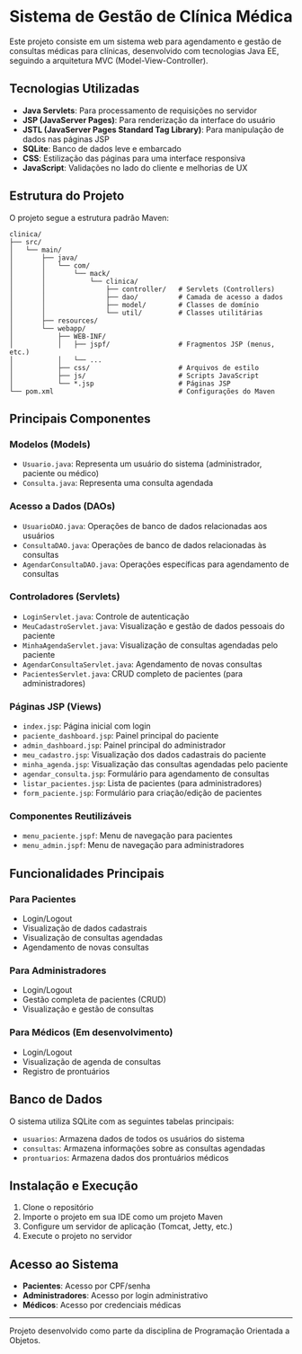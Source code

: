 # Sistema de Gestão de Clínica Médica

Este projeto consiste em um sistema web para agendamento e gestão de consultas médicas para clínicas, desenvolvido com tecnologias Java EE, seguindo a arquitetura MVC (Model-View-Controller).

## Tecnologias Utilizadas

- **Java Servlets**: Para processamento de requisições no servidor
- **JSP (JavaServer Pages)**: Para renderização da interface do usuário
- **JSTL (JavaServer Pages Standard Tag Library)**: Para manipulação de dados nas páginas JSP
- **SQLite**: Banco de dados leve e embarcado
- **CSS**: Estilização das páginas para uma interface responsiva
- **JavaScript**: Validações no lado do cliente e melhorias de UX

## Estrutura do Projeto

O projeto segue a estrutura padrão Maven:

```
clinica/
├── src/
│   └── main/
│       ├── java/
│       │   └── com/
│       │       └── mack/
│       │           └── clinica/
│       │               ├── controller/   # Servlets (Controllers)
│       │               ├── dao/          # Camada de acesso a dados
│       │               ├── model/        # Classes de domínio
│       │               └── util/         # Classes utilitárias
│       ├── resources/
│       └── webapp/
│           ├── WEB-INF/
│           │   ├── jspf/                 # Fragmentos JSP (menus, etc.)
│           │   └── ...
│           ├── css/                      # Arquivos de estilo
│           ├── js/                       # Scripts JavaScript
│           └── *.jsp                     # Páginas JSP
└── pom.xml                               # Configurações do Maven
```

## Principais Componentes

### Modelos (Models)

- `Usuario.java`: Representa um usuário do sistema (administrador, paciente ou médico)
- `Consulta.java`: Representa uma consulta agendada

### Acesso a Dados (DAOs)

- `UsuarioDAO.java`: Operações de banco de dados relacionadas aos usuários
- `ConsultaDAO.java`: Operações de banco de dados relacionadas às consultas
- `AgendarConsultaDAO.java`: Operações específicas para agendamento de consultas

### Controladores (Servlets)

- `LoginServlet.java`: Controle de autenticação
- `MeuCadastroServlet.java`: Visualização e gestão de dados pessoais do paciente
- `MinhaAgendaServlet.java`: Visualização de consultas agendadas pelo paciente
- `AgendarConsultaServlet.java`: Agendamento de novas consultas
- `PacientesServlet.java`: CRUD completo de pacientes (para administradores)

### Páginas JSP (Views)

- `index.jsp`: Página inicial com login
- `paciente_dashboard.jsp`: Painel principal do paciente
- `admin_dashboard.jsp`: Painel principal do administrador
- `meu_cadastro.jsp`: Visualização dos dados cadastrais do paciente
- `minha_agenda.jsp`: Visualização das consultas agendadas pelo paciente
- `agendar_consulta.jsp`: Formulário para agendamento de consultas
- `listar_pacientes.jsp`: Lista de pacientes (para administradores)
- `form_paciente.jsp`: Formulário para criação/edição de pacientes

### Componentes Reutilizáveis

- `menu_paciente.jspf`: Menu de navegação para pacientes
- `menu_admin.jspf`: Menu de navegação para administradores

## Funcionalidades Principais

### Para Pacientes

- Login/Logout
- Visualização de dados cadastrais
- Visualização de consultas agendadas
- Agendamento de novas consultas

### Para Administradores

- Login/Logout
- Gestão completa de pacientes (CRUD)
- Visualização e gestão de consultas

### Para Médicos (Em desenvolvimento)

- Login/Logout
- Visualização de agenda de consultas
- Registro de prontuários

## Banco de Dados

O sistema utiliza SQLite com as seguintes tabelas principais:

- `usuarios`: Armazena dados de todos os usuários do sistema
- `consultas`: Armazena informações sobre as consultas agendadas
- `prontuarios`: Armazena dados dos prontuários médicos

## Instalação e Execução

1. Clone o repositório
2. Importe o projeto em sua IDE como um projeto Maven
3. Configure um servidor de aplicação (Tomcat, Jetty, etc.)
4. Execute o projeto no servidor

## Acesso ao Sistema

- **Pacientes**: Acesso por CPF/senha
- **Administradores**: Acesso por login administrativo
- **Médicos**: Acesso por credenciais médicas

---

Projeto desenvolvido como parte da disciplina de Programação Orientada a Objetos. 